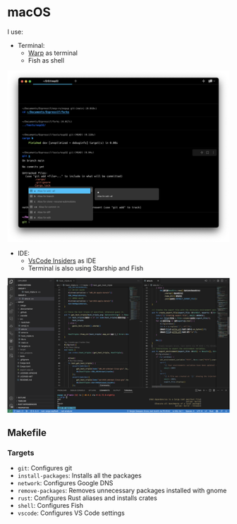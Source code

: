 # macOS

I use:
- Terminal:
  - [Warp](https://www.warp.dev/) as terminal
  - Fish as shell

![Terminal](assets/terminal.png)

- IDE:
  - [VsCode Insiders](https://code.visualstudio.com/insiders/) as IDE
  - Terminal is also using Starship and Fish

![VsCode](assets/vscode.png)

## Makefile
### Targets
* `git`: Configures git
* `install-packages`: Installs all the packages
* `network`: Configures Google DNS
* `remove-packages`: Removes unnecessary packages installed with gnome
* `rust`: Configures Rust aliases and installs crates
* `shell`: Configures Fish
* `vscode`: Configures VS Code settings

